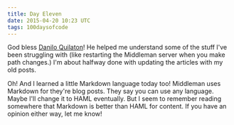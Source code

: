 ```yaml
---
title: Day Eleven
date: 2015-04-20 10:23 UTC
tags: 100daysofcode
---
```


God bless [Danilo Quilaton](http://www.daniloquilaton.com/)! He helped me understand some of the stuff I've been struggling with (like restarting the Middleman server when you make path changes.) I'm about halfway done with updating the articles with my old posts.

Oh! And I learned a little Markdown language today too! Middleman uses Markdown for they're blog posts. They say you can use any language. Maybe I'll change it to HAML eventually. But I seem to remember reading somewhere that Markdown is better than HAML for content. If you have an opinion either way, let me know!
